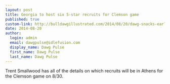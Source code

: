 ```yaml
--- 
layout: post
title: Georgia to host six 5-star recruits for Clemson game
published: true
custom-link: http://bulldawgillustrated.com/2014/08/20/dawg-snacks-early-look-huge-visitor-list-clemson-game/
date: 2014-08-20
author:
  login: admin
  email: dawgpulse@idlefusion.com
  display_name: Dawg Pulse
  first_name: Dawg Pulse
  last_name: Dawg Pulse
---
```

Trent Smallwood has all of the details on which recruits will be in Athens for the Clemson game on 8/30. 
